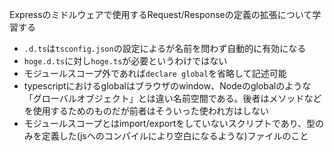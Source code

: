 Expressのミドルウェアで使用するRequest/Responseの定義の拡張について学習する

- `.d.ts`は`tsconfig.json`の設定によるが名前を問わず自動的に有効になる
- `hoge.d.ts`に対し`hoge.ts`が必要というわけではない
- モジュールスコープ外であれば`declare global`を省略して記述可能
- typescriptにおけるglobalはブラウザのwindow、Nodeのglobalのような「グローバルオブジェクト」とは違い名前空間である。後者はメソッドなどを使用するためのものだが前者はそういった使われ方はしない
- モジュールスコープとはimport/exportをしていないスクリプトであり、型のみを定義した(jsへのコンパイルにより空白になるような)ファイルのこと
